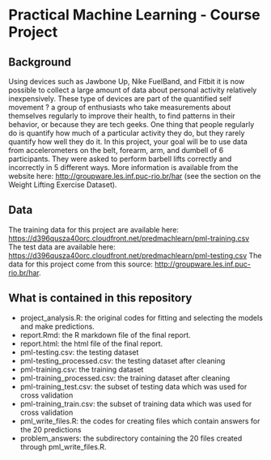 # Practical Machine Learning - Course Project

## Background
Using devices such as Jawbone Up, Nike FuelBand, and Fitbit it is now possible to collect a large amount of data about personal activity relatively inexpensively. These type of devices are part of the quantified self movement ? a group of enthusiasts who take measurements about themselves regularly to improve their health, to find patterns in their behavior, or because they are tech geeks. One thing that people regularly do is quantify how much of a particular activity they do, but they rarely quantify how well they do it. In this project, your goal will be to use data from accelerometers on the belt, forearm, arm, and dumbell of 6 participants. They were asked to perform barbell lifts correctly and incorrectly in 5 different ways. More information is available from the website here: <http://groupware.les.inf.puc-rio.br/har> (see the section on the Weight Lifting Exercise Dataset). 

## Data
The training data for this project are available here: <https://d396qusza40orc.cloudfront.net/predmachlearn/pml-training.csv>
The test data are available here: <https://d396qusza40orc.cloudfront.net/predmachlearn/pml-testing.csv>
The data for this project come from this source: <http://groupware.les.inf.puc-rio.br/har>.

## What is contained in this repository
- project_analysis.R: the original codes for fitting and selecting the models and make predictions.
- report.Rmd: the R markdown file of the final report.
- report.html: the html file of the final report.
- pml-testing.csv: the testing dataset
- pml-testing_processed.csv: the testing dataset after cleaning
- pml-training.csv: the training dataset
- pml-training_processed.csv: the training dataset after cleaning
- pml-training_test.csv: the subset of testing data which was used for cross validation
- pml-training_train.csv: the subset of training data which was used for cross validation
- pml\_write\_files.R: the codes for creating files which contain answers for the 20 predictions
- problem\_answers: the subdirectory containing the 20 files created through pml\_write\_files.R.